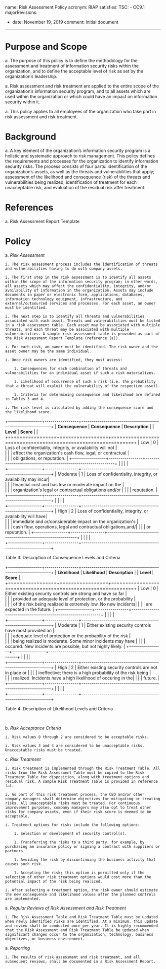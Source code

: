 name: Risk Assessment Policy
acronym: RIAP
satisfies:
  TSC:
    - CC9.1
majorRevisions:
  - date: November 19, 2019
    comment: Initial document
---

# Purpose and Scope

a. The purpose of this policy is to define the methodology for the assessment and treatment of information security risks within the organization, and to define the acceptable level of risk as set by the organization’s leadership.

a. Risk assessment and risk treatment are applied to the entire scope of the organization’s information security program, and to all assets which are used within the organization or which could have an impact on information security within it.

a. This policy applies to all employees of the organization who take part in risk assessment and risk treatment.

# Background

a. A key element of the organization’s information security program is a holistic and systematic approach to risk management. This policy defines the requirements and processes for the organization to identify information security risks. The process consists of four parts: identification of the organization’s assets, as well as the threats and vulnerabilities that apply; assessment of the likelihood and consequence (risk) of the threats and vulnerabilities being realized, identification of treatment for each unacceptable risk, and evaluation of the residual risk after treatment.

# References

a. Risk Assessment Report Template

# Policy

a. *Risk Assessment*

    i. The risk assessment process includes the identification of threats and vulnerabilities having to do with company assets.

    i. The first step in the risk assessment is to identify all assets within the scope of the information security program; in other words, all assets which may affect the confidentiality, integrity, and/or availability of information in the organization. Assets may include documents in paper or electronic form, applications, databases, information technology equipment, infrastructure, and external/outsourced services and processes. For each asset, an owner must be identified.

    i. The next step is to identify all threats and vulnerabilities associated with each asset. Threats and vulnerabilities must be listed in a risk assessment table. Each asset may be associated with multiple threats, and each threat may be associated with multiple vulnerabilities. A sample risk assessment table is provided as part of the Risk Assessment Report Template (reference (a)).

    i. For each risk, an owner must be identified. The risk owner and the asset owner may be the same individual.

    i. Once risk owners are identified, they must assess:

        1. Consequences for each combination of threats and vulnerabilities for an individual asset if such a risk materializes.

        1. Likelihood of occurrence of such a risk (i.e. the probability that a threat will exploit the vulnerability of the respective asset).

        1. Criteria for determining consequence and likelihood are defined in Tables 3 and 4.

    i. The risk level is calculated by adding the consequence score and the likelihood score.

+-----------------+-----------------+--------------------------------------------------------------+
| **Consequence** | **Consequence** | **Description**                                              |
| **Level**       | **Score**       |                                                              |
+=================+=================+==============================================================+
| Low             | 0               | Loss of confidentiality, integrity, or availability will not |     
|                 |                 | affect the organization's cash flow, legal, or contractual   |                    
|                 |                 | obligations, or reputation.                                  |
+-----------------+-----------------+--------------------------------------------------------------+
|                 |                 |                                                              |  
+-----------------+-----------------+--------------------------------------------------------------+
| Moderate        | 1               | Loss of confidentiality, integrity, or availability may incur|     
|                 |                 | financial cost and has low or moderate impact on the         |                    
|                 |                 | organization's legal or contractual obligations and/or       |
|                 |                 | reputation.                                                  |
+-----------------+-----------------+--------------------------------------------------------------+
|                 |                 |                                                              |  
+-----------------+-----------------+--------------------------------------------------------------+
| High            | 2               | Loss of confidentiality, integrity, or availability will have|     
|                 |                 | immediate and or/considerable impact on the organization's   |                    
|                 |                 | cash flow, operations, legal and contractual obligations,and/|
|                 |                 | or reputation.                                               |
+-----------------+-----------------+--------------------------------------------------------------+
|                 |                 |                                                              |  
+-----------------+-----------------+--------------------------------------------------------------+

Table 3: Description of Consequence Levels and Criteria

+-----------------+-----------------+--------------------------------------------------------------+
| **Likelihood**  | **Likelihood**  | **Description**                                              |
| **Level**       | **Score**       |                                                              |
+=================+=================+==============================================================+
| Low             | 0               | Either existing security controls are strong and have so far |     
|                 |                 | provided an adequate level of protection, or the probability |                    
|                 |                 | of the risk being realized is extremely low. No new incidents|
|                 |                 | are expected in the future.                                  |
+-----------------+-----------------+--------------------------------------------------------------+
|                 |                 |                                                              |  
+-----------------+-----------------+--------------------------------------------------------------+
| Moderate        | 1               | Either existing security controls have most provided an      |     
|                 |                 | adequate level of protection or the probability of the risk  |                    
|                 |                 | being realized is moderate. Some minor incidents may have    |
|                 |                 | occured. New incidents are possible, but not highly likely.  |
+-----------------+-----------------+--------------------------------------------------------------+
|                 |                 |                                                              |  
+-----------------+-----------------+--------------------------------------------------------------+
| High            | 2               | Either existing security controls are not in place or        |
|                 |                 | ineffective; there is a high probability of the risk being   |                    
|                 |                 | realized. Incidents have a high likelihood of occuring in the|
|                 |                 | future.                                             |
+-----------------+-----------------+--------------------------------------------------------------+
|                 |                 |                                                              |  
+-----------------+-----------------+--------------------------------------------------------------+

Table 4: Description of Likelihood Levels and Criteria

&nbsp;

b. *Risk Acceptance Criteria*

    i. Risk values 0 through 2 are considered to be acceptable risks.

    i. Risk values 3 and 4 are considered to be unacceptable risks. Unacceptable risks must be treated.

c. *Risk Treatment*

    i. Risk treatment is implemented through the Risk Treatment Table. All risks from the Risk Assessment Table must be copied to the Risk Treatment Table for disposition, along with treatment options and residual risk. A sample Risk Treatment Table is provided in reference (a).

    i. As part of this risk treatment process, the CEO and/or other company managers shall determine objectives for mitigating or treating risks. All unacceptable risks must be treated. For continuous improvement purposes, company managers may also opt to treat other risks for company assets, even if their risk score is deemed to be acceptable.

    i. Treatment options for risks include the following options:

        1. Selection or development of security control(s).

        1. Transferring the risks to a third party; for example, by purchasing an insurance policy or signing a contract with suppliers or partners.

        1. Avoiding the risk by discontinuing the business activity that causes such risk.

        1. Accepting the risk; this option is permitted only if the selection of other risk treatment options would cost more than the potential impact of the risk being realized.

    i. After selecting a treatment option, the risk owner should estimate the new consequence and likelihood values after the planned controls are implemented.

a. *Regular Reviews of Risk Assessment and Risk Treatment*

    i. The Risk Assessment Table and Risk Treatment Table must be updated when newly identified risks are identified. At a minimum, this update and review shall be conducted once per year. It is highly recommended that the Risk Assessment and Risk Treatment Table be updated when significant changes occur to the organization, technology, business objectives, or business environment.

a. *Reporting*

    i. The results of risk assessment and risk treatment, and all subsequent reviews, shall be documented in a Risk Assessment Report.
